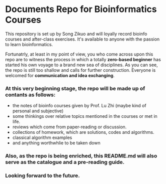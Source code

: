 # Documents Repo for Bioinformatics Courses

This repository is set up by Song Zikuo and will loyally record bioinfo courses and after-class exercises. It's available to anyone with the passion to learn bioinformatics.

Fortunatrly, at least in my point of view, you who come across upon this repo are to witness the process in which a totally __zero-based beginner__ has started his own voyage to a brand new sea of disciplines. As you can see, the repo is still too shallow and calls for further construction. Everyone is welcomed for __communication and idea exchanging__.

### At this very beginning stage, the repo will be made up of contants as follows:
- the notes of bioinfo courses given by Prof. Lu Zhi (maybe kind of personal and subjective)
- some thinkings over relative topics mentioned in the courses or met in life.
- reviews which come from paper-reading or discussion.
- collections of homework, which are solutions, codes and algorithms.
- classical algorithm examples
- and anything worthwhlie to be taken down

### Also, as the repo is being enriched, this README.md will also serve as the catalogue and a pre-reading guide. 

### Looking forward to the future.

